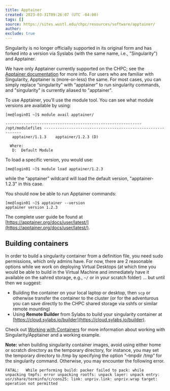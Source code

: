 ```yaml
---
title: Apptainer
created: 2023-03-31T09:26:07 (UTC -04:00)
tags: []
source: https://sites.wustl.edu/chpc/resources/software/apptainer/
author: 
exclude: true
---
```


Singularity is no longer officially supported in its original form and has forked into a version via Syslabs (with the same name, i.e., "Singularity") and Apptainer.

We have only Apptainer currently supported on the CHPC; see the [Apptainer documentation](https://apptainer.org/) for more info. For users who are familiar with Singularity, Apptainer is (more-or-less) the same. For most cases, you can simply replace “singularity” with “apptainer” to run singularity commands, and "singularity" is currently aliased to "apptainer".

To use Apptainer, you’ll use the module tool. You can see what module versions are available by using:

```
[me@login01 ~]$ module avail apptainer/

------------------------------------------------------------ /opt/modulefiles ------------------------------------------------------------
   apptainer/1.1.3    apptainer/1.2.3 (D)

  Where:
   D:  Default Module
```

To load a specific version, you would use:

```
[me@login01 ~]$ module load apptainer/1.2.3
```

while the “apptainer” wildcard will load the default version, "apptainer-1.2.3" in this case.

You should now be able to run Apptainer commands:

```
[me@login01 ~]$ apptainer --version
apptainer version 1.2.3
```

The complete user guide be found at [https://apptainer.org/docs/user/latest/](https://apptainer.org/docs/user/latest/).

## Building containers
In order to build a singularity container from a definition file, you need sudo permissions, which only admins have. For now, there are 2 reasonable options while we work on deploying Virtual Desktops (at which time you would be able to build in the Virtual Machine and immediately have it available on the sahred storage, e.g., `~/` or in your scratch folder) ... but until then we suggest:

* Building the container on your local laptop or desktop, then `scp` or otherwise transfer the container to the cluster (or for the adventurous you can save directly to the CHPC shared storage via sshfs or similar remote mounting)
* Using **Remote Builder** from Sylabs to build your singularity container at [https://cloud.sylabs.io/builder](https://cloud.sylabs.io/builder).

Check out [Working with Containers](../getting-started/working-with-containers.md) for more information about working with Singularity/Apptainer and a working example.

**Note:** when building singularity container images, avoid using either home or scratch directory as the temporary directory, for instance, you may set the temporary directory to /tmp by specifying the option “–tmpdir /tmp” for the singularity command. Otherwise, you may encounter the following error.

```
FATAL:   While performing build: packer failed to pack: while unpacking tmpfs: error unpacking rootfs: unpack layer: unpack entry: usr/share/terminfo/c/cons25: link: unpriv.link: unpriv.wrap target: operation not permitted
```
